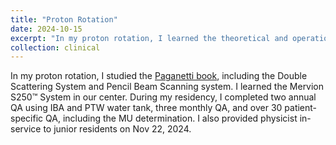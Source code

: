 ```yaml
---
title: "Proton Rotation"
date: 2024-10-15
excerpt: "In my proton rotation, I learned the theoretical and operational principle of Mervion S250™ System installed in our center. During my residency, I completed two annual QA, two monthly QA, and over 30 patient-specific QA, including the MU determination."
collection: clinical
---
```


In my proton rotation, I studied the [Paganetti book](https://www.google.com/books/edition/Proton_Therapy_Physics/IGPRBQAAQBAJ?hl=en&gbpv=0), including the Double Scattering System and Pencil Beam Scanning system. I learned the Mervion S250™ System in our center. During my residency, I completed two annual QA using IBA and PTW water tank, three monthly QA, and over 30 patient-specific QA, including the MU determination. I also provided physicist in-service to junior residents on Nov 22, 2024.